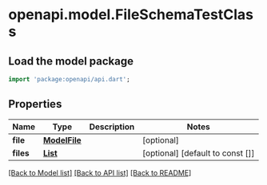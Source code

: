 # openapi.model.FileSchemaTestClass

## Load the model package
```dart
import 'package:openapi/api.dart';
```

## Properties
Name | Type | Description | Notes
------------ | ------------- | ------------- | -------------
**file** | [**ModelFile**](ModelFile.md) |  | [optional] 
**files** | [**List<ModelFile>**](ModelFile.md) |  | [optional] [default to const []]

[[Back to Model list]](../README.md#documentation-for-models) [[Back to API list]](../README.md#documentation-for-api-endpoints) [[Back to README]](../README.md)


